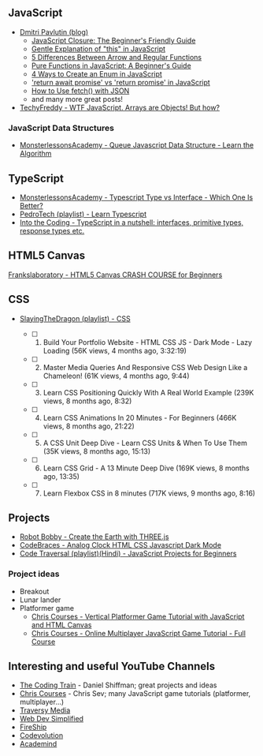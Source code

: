 ## JavaScript

- [Dmitri Pavlutin (blog)](https://dmitripavlutin.com/)
  - [JavaScript Closure: The Beginner's Friendly Guide](https://dmitripavlutin.com/javascript-closure/)
  - [Gentle Explanation of "this" in JavaScript](https://dmitripavlutin.com/gentle-explanation-of-this-in-javascript/)
  - [5 Differences Between Arrow and Regular Functions](https://dmitripavlutin.com/differences-between-arrow-and-regular-functions/)
  - [Pure Functions in JavaScript: A Beginner's Guide](https://dmitripavlutin.com/javascript-pure-function/)
  - [4 Ways to Create an Enum in JavaScript](https://dmitripavlutin.com/javascript-enum/)
  - ['return await promise' vs 'return promise' in JavaScript](https://dmitripavlutin.com/return-await-promise-javascript/)
  - [How to Use fetch() with JSON](https://dmitripavlutin.com/fetch-with-json/)
  - and many more great posts!
- [TechyFreddy - WTF JavaScript. Arrays are Objects! But how?](https://www.youtube.com/watch?v=FTJDu7kkKWg)

### JavaScript Data Structures

- [MonsterlessonsAcademy - Queue Javascript Data Structure - Learn the Algorithm](https://www.youtube.com/watch?v=K1tkSrG6_Ao)

## TypeScript

- [MonsterlessonsAcademy - Typescript Type vs Interface - Which One Is Better?](https://www.youtube.com/watch?v=dZWrIocSA1g)
- [PedroTech (playlist) - Learn Typescript](https://www.youtube.com/playlist?list=PLpPqplz6dKxW1LdiHpJMyC5bzuzGxKlFm)
- [Into the Coding - TypeScript in a nutshell: interfaces, primitive types, response types etc.](https://www.youtube.com/watch?v=XwBkhGQ89ss)

## HTML5 Canvas

[Frankslaboratory - HTML5 Canvas CRASH COURSE for Beginners](https://www.youtube.com/watch?v=Yvz_axxWG4Y)

## CSS

- [SlayingTheDragon (playlist) - CSS](https://www.youtube.com/playlist?list=PLlKKnT3UqNu0RWvCCZBnSPfhsepQ5BYN3)

  - [ ] 1. Build Your Portfolio Website - HTML CSS JS - Dark Mode - Lazy Loading (56K views, 4 months ago, 3:32:19)
  - [ ] 2. Master Media Queries And Responsive CSS Web Design Like a Chameleon! (61K views, 4 months ago, 9:44)
  - [ ] 3. Learn CSS Positioning Quickly With A Real World Example (239K views, 8 months ago, 8:32)
  - [ ] 4. Learn CSS Animations In 20 Minutes - For Beginners (466K views, 8 months ago, 21:22)
  - [ ] 5. A CSS Unit Deep Dive - Learn CSS Units & When To Use Them (35K views, 8 months ago, 15:13)
  - [ ] 6. Learn CSS Grid - A 13 Minute Deep Dive (169K views, 8 months ago, 13:35)
  - [ ] 7. Learn Flexbox CSS in 8 minutes (717K views, 9 months ago, 8:16)

## Projects

- [Robot Bobby - Create the Earth with THREE.js](https://www.youtube.com/watch?v=FntV9iEJ0tU)
- [CodeBraces - Analog Clock HTML CSS Javascript Dark Mode](https://www.youtube.com/watch?v=NlAw_kd2608)
- [Code Traversal (playlist)(Hindi) - JavaScript Projects for Beginners](https://www.youtube.com/playlist?list=PLMxec9nlD1X2ifPtxeu3Xm9nK1c4eBx2x)

### Project ideas

- Breakout
- Lunar lander
- Platformer game
  - [Chris Courses - Vertical Platformer Game Tutorial with JavaScript and HTML Canvas](https://www.youtube.com/watch?v=rTVoyWu8r6g)
  - [Chris Courses - Online Multiplayer JavaScript Game Tutorial - Full Course](https://www.youtube.com/watch?v=HXquxWtE5vA)

## Interesting and useful YouTube Channels

- [The Coding Train](https://www.youtube.com/c/TheCodingTrain) - Daniel Shiffman; great projects and ideas
- [Chris Courses](https://www.youtube.com/c/ChrisCourses) - Chris Sev; many JavaScript game tutorials (platformer, multiplayer...)
- [Traversy Media](https://www.youtube.com/c/TraversyMedia)
- [Web Dev Simplified](https://www.youtube.com/c/WebDevSimplified)
- [FireShip](https://www.youtube.com/c/Fireship)
- [Codevolution](https://www.youtube.com/c/Codevolution)
- [Academind](https://www.youtube.com/c/Academind)
